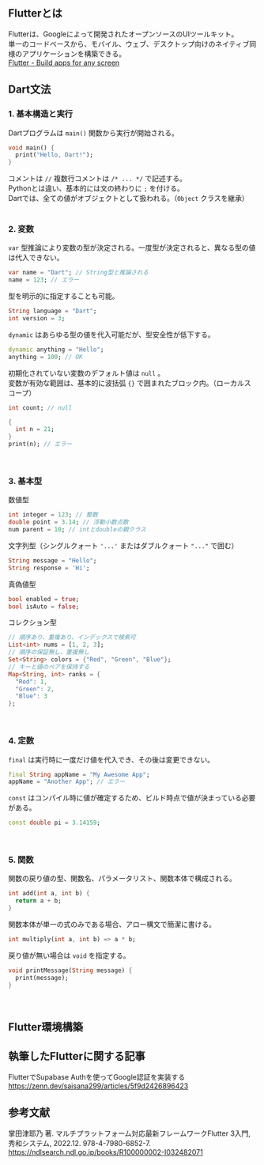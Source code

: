 ## Flutterとは
Flutterは、Googleによって開発されたオープンソースのUIツールキット。  
単一のコードベースから、モバイル、ウェブ、デスクトップ向けのネイティブ同様のアプリケーションを構築できる。  
[Flutter - Build apps for any screen](https://flutter.dev/)

## Dart文法
### 1. 基本構造と実行  
Dartプログラムは `main()` 関数から実行が開始される。
```dart
void main() {
  print("Hello, Dart!");
}
```
コメントは `//`  複数行コメントは `/* ... */` で記述する。  
Pythonとは違い、基本的には文の終わりに `;` を付ける。  
Dartでは、全ての値がオブジェクトとして扱われる。（`Object` クラスを継承）  
<br>

### 2. 変数
`var` 型推論により変数の型が決定される。一度型が決定されると、異なる型の値は代入できない。  
```dart
var name = "Dart"; // String型と推論される
name = 123; // エラー
```
型を明示的に指定することも可能。
```dart
String language = "Dart";
int version = 3;
```
`dynamic` はあらゆる型の値を代入可能だが、型安全性が低下する。
```dart
dynamic anything = "Hello";
anything = 100; // OK
```
初期化されていない変数のデフォルト値は `null` 。  
変数が有効な範囲は、基本的に波括弧 `{}` で囲まれたブロック内。（ローカルスコープ）
```dart
int count; // null

{
  int n = 21;
}
print(n); // エラー
```
<br>

### 3. 基本型
数値型
```dart
int integer = 123; // 整数
double point = 3.14; // 浮動小数点数
num parent = 10; // intとdoubleの親クラス
```
文字列型（シングルクォート `'...'` またはダブルクォート `"..."` で囲む）
```dart
String message = "Hello";
String response = 'Hi';
```
真偽値型
```dart
bool enabled = true;
bool isAuto = false;
```
コレクション型
```dart
// 順序あり、重複あり、インデックスで検索可
List<int> nums = [1, 2, 3];
// 順序の保証無し、重複無し
Set<String> colors = {"Red", "Green", "Blue"};
// キーと値のペアを保持する
Map<String, int> ranks = {
  "Red": 1,
  "Green": 2,
  "Blue": 3
};
```
<br>

### 4. 定数
`final` は実行時に一度だけ値を代入でき、その後は変更できない。
```dart
final String appName = "My Awesome App";
appName = "Another App"; // エラー
```
`const` はコンパイル時に値が確定するため、ビルド時点で値が決まっている必要がある。
```dart
const double pi = 3.14159;
```
<br>

### 5. 関数
関数の戻り値の型、関数名、パラメータリスト、関数本体で構成される。
```dart
int add(int a, int b) {
  return a + b;
}
```
関数本体が単一の式のみである場合、アロー構文で簡潔に書ける。
```dart
int multiply(int a, int b) => a * b;
```
戻り値が無い場合は `void` を指定する。
```dart
void printMessage(String message) {
  print(message);
}
```
<br>

## Flutter環境構築

## 執筆したFlutterに関する記事
FlutterでSupabase Authを使ってGoogle認証を実装する  
https://zenn.dev/saisana299/articles/5f9d2426896423

## 参考文献  
掌田津耶乃 著. マルチプラットフォーム対応最新フレームワークFlutter 3入門, 秀和システム, 2022.12. 978-4-7980-6852-7. https://ndlsearch.ndl.go.jp/books/R100000002-I032482071
